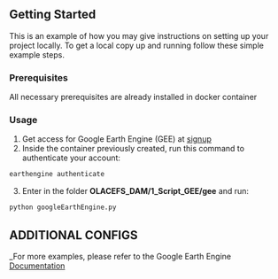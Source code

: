 
<!-- GETTING STARTED -->
## Getting Started

This is an example of how you may give instructions on setting up your project locally.
To get a local copy up and running follow these simple example steps.

### Prerequisites

All necessary prerequisites are already installed in docker container

### Usage

1. Get access for Google Earth Engine (GEE) at [signup](https://earthengine.google.com/signup/)
2. Inside the container previously created, run this command to authenticate your account:
```sh
earthengine authenticate
```
3. Enter in the folder **OLACEFS_DAM/1_Script_GEE/gee** and run:
```sh
python googleEarthEngine.py
```

<!-- ADDITIONAL CONFIGS -->
## ADDITIONAL CONFIGS



_For more examples, please refer to the Google Earth Engine [Documentation](https://developers.google.com/earth-engine)


